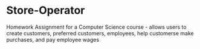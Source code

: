 # Store-Operator
Homework Assignment for a Computer Science course - allows users to create customers, preferred customers, employees, help customerse make purchases, and pay employee wages
